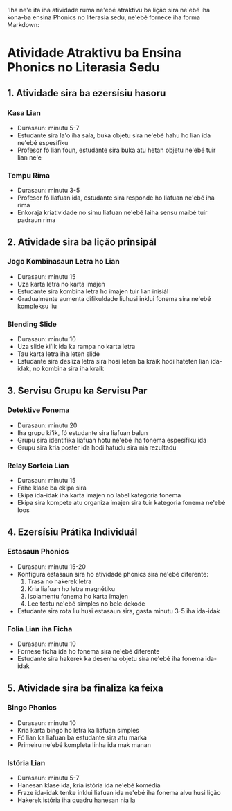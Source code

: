 'Iha ne'e ita iha atividade ruma ne'ebé atraktivu ba lição sira ne'ebé iha kona-ba ensina Phonics no literasia sedu, ne'ebé fornece iha forma Markdown:

# Atividade Atraktivu ba Ensina Phonics no Literasia Sedu

## 1. Atividade sira ba ezersísiu hasoru

### Kasa Lian
- Durasaun: minutu 5-7
- Estudante sira la'o iha sala, buka objetu sira ne'ebé hahu ho lian ida ne'ebé espesífiku
- Profesor fó lian foun, estudante sira buka atu hetan objetu ne'ebé tuir lian ne'e 

### Tempu Rima
- Durasaun: minutu 3-5
- Profesor fó liafuan ida, estudante sira responde ho liafuan ne'ebé iha rima 
- Enkoraja kriatividade no simu liafuan ne'ebé laiha sensu maibé tuir padraun rima

## 2. Atividade sira ba lição prinsipál 

### Jogo Kombinasaun Letra ho Lian
- Durasaun: minutu 15
- Uza karta letra no karta imajen
- Estudante sira kombina letra ho imajen tuir lian inisiál 
- Gradualmente aumenta difikuldade liuhusi inklui fonema sira ne'ebé kompleksu liu

### Blending Slide
- Durasaun: minutu 10
- Uza slide ki'ik ida ka rampa no karta letra
- Tau karta letra iha leten slide
- Estudante sira desliza letra sira hosi leten ba kraik hodi hateten lian ida-idak, no kombina sira iha kraik

## 3. Servisu Grupu ka Servisu Par

### Detektive Fonema
- Durasaun: minutu 20
- Iha grupu ki'ik, fó estudante sira liafuan balun
- Grupu sira identifika liafuan hotu ne'ebé iha fonema espesífiku ida
- Grupu sira kria poster ida hodi hatudu sira nia rezultadu

### Relay Sorteia Lian
- Durasaun: minutu 15
- Fahe klase ba ekipa sira
- Ekipa ida-idak iha karta imajen no label kategoria fonema
- Ekipa sira kompete atu organiza imajen sira tuir kategoria fonema ne'ebé loos

## 4. Ezersísiu Prátika Individuál

### Estasaun Phonics
- Durasaun: minutu 15-20
- Konfigura estasaun sira ho atividade phonics sira ne'ebé diferente:
  1. Trasa no hakerek letra
  2. Kria liafuan ho letra magnétiku
  3. Isolamentu fonema ho karta imajen
  4. Lee testu ne'ebé simples no bele dekode
- Estudante sira rota liu husi estasaun sira, gasta minutu 3-5 iha ida-idak

### Folia Lian iha Ficha
- Durasaun: minutu 10
- Fornese ficha ida ho fonema sira ne'ebé diferente
- Estudante sira hakerek ka desenha objetu sira ne'ebé iha fonema ida-idak

## 5. Atividade sira ba finaliza ka feixa

### Bingo Phonics
- Durasaun: minutu 10
- Kria karta bingo ho letra ka liafuan simples
- Fó lian ka liafuan ba estudante sira atu marka
- Primeiru ne'ebé kompleta linha ida mak manan

### Istória Lian
- Durasaun: minutu 5-7
- Hanesan klase ida, kria istória ida ne'ebé komédia
- Fraze ida-idak tenke inklui liafuan ida ne'ebé iha fonema alvu husi lição
- Hakerek istória iha quadru hanesan nia la